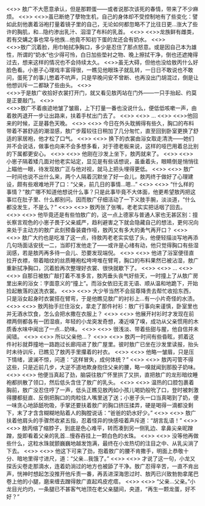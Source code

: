  <<>>   敖广不大愿意承认，但是那颗蛋——或者说那次该死的春情，带来了不少麻烦。
<<>>
    <<>>虽已断绝了孽物生机，自己的身体却不受控制地有了些变化：譬如此刻他裹着浴袍打量着镜子里的自己，无论如何都忽略不了比往日更…涨大了些许的胸肌，和…隐约渗出乳汁、泅湿了布料的乳首。
<<>>
    <<>>龙族鲜有雌类，若有交媾之事也常与他族…他竟不知初下蛋的龙还会有奶水。
<<>>    
<<>>敖广沉着脸，用巾帕拭净胸口，多少是忍住了那点怒意。或是因自己本为雄性，所谓的“奶水”也少得可怜，白日加些垫衬之物、晚上擦拭干净，倒也还遮掩得过去，想来这样的情况也不会持续太久。
    <<>>虽无大碍，但他也没给敖丙什么好脸色看。小崽子心理戏丰富得很，一瞧见他眼珠子就乱转，一日日不敢说也不敢问，蛋死了的事儿憋着不吭声，只是早晚问安不曾断、也再没出门胡混过，倒是让他想训斥一二都缺了些由头。
<<>>    
<<>>于是敖广收拾好衣裳打开门，就又看见敖丙站在门外——一只手抬起、约莫是正要敲门。
<<>>  
  <<>>敖广不着痕迹地皱了皱眉，上下打量一番也没说什么，便低低咳嗽一声，由着敖丙退开一步让出路来，扶着手杖出门去了。
  <<>>
 <<>> …
<<>>
    <<>>他回来的时候，正是暮色天晚。
<<>> 
    <<>> 今日在外头耽搁得有些久，胸口的布料带着不甚舒适的潮湿感，敖广步履较往日稍加了几分匆忙，直至回到卧室更换了舒适的家居袍，他才松了口气。
<<>> 
    <<>> 换下的衣裳由浴女取走清洗——她们并不会说话，做事也向来不会多想多看，对于德老板来说，这样的哑巴用着总比别的下属都更安心。
<<>> 
    <<>> 他刚在沙发上坐下，敖丙就来了。
<<>> 
    <<>> 小崽子隔着矮几面对他老实站定，显见是有些话想说，虽垂着头，眼睛倒是悄悄往上瞄他一眼，待发现敖广正与他对视，就马上把头埋得更低。
<<>> 
    <<>> 敖广一时间也说不出什么来，两个人隔着沉默坐了好一会儿，敖丙终于做好了心理建设，颇有些艰难地开了口：“父亲，前几日的事情…嗯…”
<<>> 
   <<>>  “什么样的事情？”敖广哪不知道他想说什么事？只是此事毕竟不大体面，他更希望敖丙把这事烂在肚子里、什么都别问。因而敖广仔细活动了一下义肢手腕，淡淡道，“什么都没发生，不是么？”
<<>> 
    <<>> 敖丙张了张嘴，老老实实把话咽了回去。
<<>> 
    <<>> 他毕竟还是有些怕敖广的，这一点上德家与普通人家也无甚区别：擅长察言观色的小崽子畏于父亲威严，趋利避害之下就会隐藏自己的想法，更何况向来处于主动方的敖广此刻预备装聋作哑，敖丙又有多大的勇气再开口？
<<>> 
    <<>> 敖广大约也是吃准了这一点，待敖丙老老实实低了头，他便轻描淡写地再添几句场面话安抚一二，当即打发他走了——或许是心绪有动，他只觉得胸口有些湿润感，若是敖丙再多待一会儿、恐要发现端倪。
<<>> 
    <<>> 他进了浴室便径直拉开衣襟，带着暗纹的丝质睡袍松垮垮堆在臂弯，胸口的布料果然已被沾湿，敖广重新拭净胸口，沉着脸再次整理好衣裳、很快就歇下了。
<<>> 
    <<>> …
<<>> 
    <<>> 自那日被敖广敲打着不准多言，敖丙垂头丧气好些天，一时撞上了从敖广房里出来的浴女：字面意义的“撞上”。而浴女依旧无言无语、顺从温和地跪下，开始捡起散落的送洗衣裳。
<<>> 
    <<>> 大少爷当然不会屈尊降贵去帮忙收拾东西，只是浴女起身时衣裳搭在臂弯，于是他瞧见敖广的衬衫上…有一小片奇怪的水渍。
<<>> 
   <<>>  敖丙抬手拦住浴女，拿走了那件衬衫：敖广行事向来谨慎，卧室里也并无酒水饮食，怎么会把水撒在衣服上？
<<>> 
    <<>> 他展开衬衫时才发现在前襟两侧都各有一团湿痕，年轻的小龙突发奇想，凑近嗅了嗅，成功从父亲惯用的木质香水味中闻出了一点…奶味。
<<>> 
    <<>> 很浅淡、带着些甜与腥，他自信并未闻错。
<<>> 
    <<>> 所以父亲他…？
<<>> 
    <<>> 敖丙一时间有些昏眩，抓着这件衬衫就莽撞地一路跑过长廊闯进了敖广屋里。彼时敖广已坐在沙发里读报，抬头时未待训斥，已瞧见了敖丙手里攥着的衬衣。
<<>> 
    <<>> 他略一皱眉，只是压下情绪，波澜不惊，问道：“这样冒失，成何体统？”
<<>> 
    <<>> 敖丙可管不得这些，只是近前几步，大逆不道地欺身抱住父亲的腰，略一嗅就闻到那股子奶味。
<<>> 
    <<>> 他便当真起了劲，脑袋往敖广怀里拱了又拱，直把敖广的龙形暗纹睡袍都拱散了领口，然后低头含住了敖广的乳头。
<<>> 
    <<>> 温热的口腔包裹着胸前，敖广没忍住哼了一声，低头正瞧见敖丙如小孩儿喝奶般吮了口，登时被刺激得腰都挺直、反倒把胸口的肉粒往人嘴里送了送；小崽子头一口当真喝到了奶，便一味贪心地舔舐吮吸，手掌还要扶着敖广的胸口挤压揉弄，硬是喝得一滴都没剩下，末了才含含糊糊地贴着人的胸膛说话：“爸爸的奶水好少。”
<<>> 
    <<>> 敖广扶着他肩头的手骤然收紧五指，忍着怪异的快感哑着声斥道：“胡言乱语！”
<<>> 
    <<>> 敖丙缩了缩脖子，到底是色心难平，转而凑到另一侧乳边、拿鼻尖亲昵蹭蹭，旋即看着父亲的乳首…慢吞吞挂上一颗白色的水珠。
<<>> 
    <<>> 没等他再做些什么，这粒水珠就颤巍巍地越发饱满，最终在小龙热切的注目之中、从乳尖淌了下去。
<<>> 
    <<>> 他这下可来了劲，抱着敖广的腰不肯撒手，明面上恭敬十分、暗地里得寸进尺，道：“父亲…我饿了。”
<<>> 
    <<>> 才说了这一句，小龙又探舌尖卷走那滴水，连着奶淌过的地方也被舔了干净。敖广忍得辛苦，一直不肯出声，恍神时想起怎没推开他斥责一番，再丢进深海思过时、敖丙已兴致勃勃拿尾巴卷上他的小腿，磨来缠去蹭得敖广直起鸡皮疙瘩。
<<>> 
    <<>> “父亲…父亲。”小龙目光灼灼，一条腿已不甚客气地顶在老父亲腿间，央道，“再生一颗龙蛋，好不好？”
    
    

